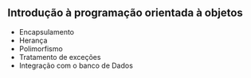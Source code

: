 ## Introdução à programação orientada à objetos

- Encapsulamento
- Herança
- Polimorfismo
- Tratamento de exceções
- Integração com o banco de Dados
